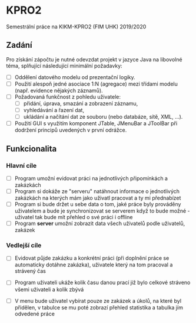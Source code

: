 # KPRO2
Semestrální práce na KIKM-KPRO2 (FIM UHK) 2019/2020

## Zadání
Pro získání zápočtu je nutné odevzdat projekt v jazyce Java na libovolné téma, splňující následující minimální požadavky:

- [ ] Oddělení datového modelu od prezentační logiky.
- [ ] Použití alespoň jedné asociace 1:N (agregace) mezi třídami modelu (např. evidence nějakých záznamů).
- [ ] Požadovaná funkčnost z pohledu uživatele: 
  - [ ] přidání, úprava, smazání a zobrazení záznamu,
  - [ ] vyhledávání a řazení dat, 
  - [ ] ukládání a načítání dat ze souboru (nebo databáze, sítě, XML, ...).
- [ ] Použití GUI s využitím komponent JTable, JMenuBar a JToolBar při dodržení principů uvedených v první odrážce.

## Funkcionalita
### Hlavní cíle
- [ ] Program umožní evidovat práci na jednotlivých připomínkách a zakázkách
- [ ] Program si dokáže ze "serveru" natáhnout informace o jednotlivých zakázkách na kterých mám jako uživatl pracovat
a ty mi přednabízet
- [ ] Program si bude držet u sebe data o tom, jaké práce byly prováděny uživatelem a bude je synchronizovat se serverem
když to bude možné - uživatel tak bude mít přehled o své práci i offline
- [ ] Program __server__ umožní zobrazit data všech uživatelů podle uživatelů, zakázek

### Vedlejší cíle
- [ ] Evidovat půjde zakázku a konkrétní práci (při doplnění práce se automaticky dotáhne zakázka), uživatele který na 
tom pracoval a strávený čas
- [ ] Program uživateli ukáže kolik času danou prací již bylo celkové stráveno všemi uživateli a kolik zbývá
- [ ] V menu bude uživatel vybírat pouze ze zakázek a úkolů, na které byl přidělen, v tabulce se mu poté zobrazí přehled
statistika a tabulka jím odvedené práce

